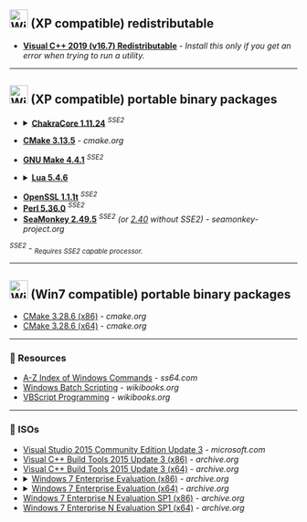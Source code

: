 <img width="32" alt="Windows XP logo" src="https://toppng.com/uploads/thumbnail/windows-logos-logo-no-background-11662285606lkrkkqs0wj.png"
/> (XP compatible) redistributable
----------------------------------

* [**Visual C++ 2019 (v16.7) Redistributable**](https://github.com/veganaize/WinBin/releases/download/perl5/VC_redist.x86_2019.v16.7.exe) - _Install this only if you get an error when trying to run a utility._

---


<img width="32" alt="Windows XP logo" src="https://toppng.com/uploads/thumbnail/windows-logos-logo-no-background-11662285606lkrkkqs0wj.png"
/> (XP compatible) portable binary packages
-------------------------------------------

* <details><summary><b><a href="https://github.com/veganaize/WinBin/releases/download/chakracore1.11/ChakraCore_1.11.24_x86_release.zip">ChakraCore 1.11.24</a></b> <i><sup>SSE2</sup></i></summary>

      set _LINK_=-subsystem:console,"5.01"
      msbuild /m /p:configuration=release /p:RuntimeLib=static_library Build\Chakra.Core.sln
</details>

* [**CMake 3.13.5**](https://cmake.org/files/v3.13/cmake-3.13.5-win32-x86.zip) - _cmake.org_
* [**GNU Make 4.4.1**](https://github.com/veganaize/WinBin/releases/download/make4/gnumake-4.4.1-windows-x86.zip) _<sup>SSE2</sup>_
* <details><summary><b><a href="https://github.com/veganaize/WinBin/releases/download/lua5/lua-5.4.6-win32.zip">Lua 5.4.6</a></b></summary>
  
        REM --- tdm-gcc 10.3.0 (32-bit) ---
        mingw32-make PLAT=mingw
    
        mkdir lua\doc lua\bin lua\include
        copy doc\*.* lua\doc\
        copy src\*.exe lua\bin\
        copy src\*.dll lua\bin\
        copy src\luaconf.h lua\include
        copy src\lua.h lua\include
        copy src\lualib.h lua\include
        copy src\lua.hpp lua\include
</details>

* [**OpenSSL 1.1.1t**](https://github.com/veganaize/WinBin/releases/download/openssl1/openssl-1.1.1t-windows-x86.zip) _<sup>SSE2</sup>_
* [**Perl 5.36.0**](https://github.com/veganaize/WinBin/releases/download/perl5/perl-5.36.0-windows-x86.zip) _<sup>SSE2</sup>_
* [**SeaMonkey 2.49.5**](https://archive.seamonkey-project.org/releases/2.49.5/win32/en-US/seamonkey-2.49.5.zip) _<sup>SSE2</sup> (or [2.40](https://archive.seamonkey-project.org/releases/2.40/win32/en-US/seamonkey-2.40.zip) without SSE2) - seamonkey-project.org_


_<sup>SSE2</sup> - <sub>Requires SSE2 capable processor.</sub>_

---


<img width="32" alt="Windows 7 logo" src="https://toppng.com/uploads/thumbnail/windows-logos-logo-png-download-11662285633k3ggyk3bou.png"
/> (Win7 compatible) portable binary packages
---------------------------------------------

* [CMake 3.28.6 (x86)](https://cmake.org/files/v3.28/cmake-3.28.6-windows-i386.zip) - _cmake.org_
* [CMake 3.28.6 (x64)](https://cmake.org/files/v3.28/cmake-3.28.6-windows-x86_64.zip) - _cmake.org_

---


### 📑 Resources

* [A-Z Index of Windows Commands](https://ss64.com/nt/) - _ss64.com_
* [Windows Batch Scripting](https://en.wikibooks.org/wiki/Windows_Batch_Scripting) - _wikibooks.org_
* [VBScript Programming](https://en.wikibooks.org/wiki/VBScript_Programming) - _wikibooks.org_

---


### 📀 ISOs

* [Visual Studio 2015 Community Edition Update 3](http://download.microsoft.com/download/b/e/d/bedddfc4-55f4-4748-90a8-ffe38a40e89f/vs2015.3.com_enu.iso) - _microsoft.com_
* [Visual C++ Build Tools 2015 Update 3 (x86)](https://archive.org/download/mu_visual_cpp_build_tools_2015_update_3_x86_dvd_779b35c8/mu_visual_cpp_build_tools_2015_update_3_x86_dvd_779b35c8.iso) - _archive.org_
* [Visual C++ Build Tools 2015 Update 3 (x64)](https://archive.org/download/mu_visual_cpp_build_tools_2015_update_3_x64_dvd_dfd9a39c/mu_visual_cpp_build_tools_2015_update_3_x64_dvd_dfd9a39c.iso) - _archive.org_
* <details><summary><a href="https://archive.org/download/windows-7-trial-iso/32bit/English/7600.16385.090713-1255_x86fre_enterprise_en-us_EVAL_Eval_Enterprise-GRMCENEVAL_EN_DVD.iso">Windows 7 Enterprise Evaluation (x86)</a> - <i>archive.org</i></summary>
    <a href="https://www.mydigitallife.net/windows-7-enterprise-trial-32-bit-and-64-bit-iso-official-download/">SHA1</a>: 971FC00183A52C152FE924A6B99FDEC011A871C2
  </details>
* <details><summary><a href="https://archive.org/download/windows-7-trial-iso/64bit/English/7600.16385.090713-1255_x64fre_enterprise_en-us_EVAL_Eval_Enterprise-GRMCENXEVAL_EN_DVD.iso">Windows 7 Enterprise Evaluation (x64)</a> - <i>archive.org</i></summary>
    <a href="https://www.mydigitallife.net/windows-7-enterprise-trial-32-bit-and-64-bit-iso-official-download/">SHA1</a>: 15DDABAFA72071A06D5213B486A02D5B55CB7070
  </details>
* [Windows 7 Enterprise N Evaluation SP1 (x86)](https://archive.org/download/Win7EntNEvalSP1/7601.17514.101119-1850_x86fre_enterprisen_en-us_EVAL_Eval_EnterpriseN-GRMCNENEVAL_EN_DVD.iso) - _archive.org_
* [Windows 7 Enterprise N Evaluation SP1 (x64)](https://archive.org/download/Win7EntNEvalSP1/7601.17514.101119-1850_x64fre_enterprisen_en-us_EVAL_Eval_EnterpriseN-GRMCNENXEVAL_EN_DVD.iso) - _archive.org_
